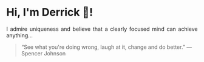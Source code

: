 # Hi, I'm Derrick 👋!
<p align="justify">I admire uniqueness and believe that a clearly focused mind can achieve anything...</p> 
<!-- #quote-start -->
<blockquote>&ldquo;See what you're doing wrong, laugh at it, change and do better.&rdquo; &mdash; <footer>Spencer Johnson</footer></blockquote>
<!-- #quote-end -->
